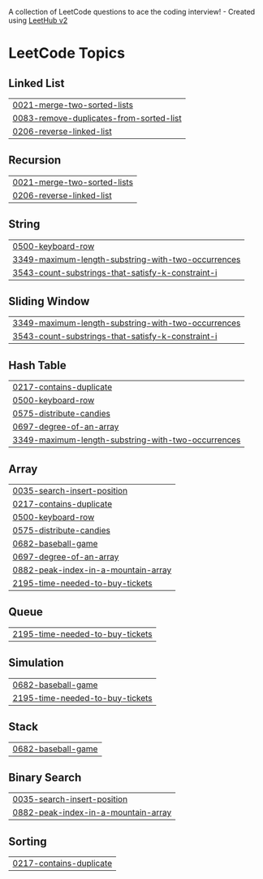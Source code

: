 A collection of LeetCode questions to ace the coding interview! - Created using [LeetHub v2](https://github.com/arunbhardwaj/LeetHub-2.0)
<!---LeetCode Topics Start-->
# LeetCode Topics
## Linked List
|  |
| ------- |
| [0021-merge-two-sorted-lists](https://github.com/eceakdeemir/Leetcode-Solutions/tree/master/0021-merge-two-sorted-lists) |
| [0083-remove-duplicates-from-sorted-list](https://github.com/eceakdeemir/Leetcode-Solutions/tree/master/0083-remove-duplicates-from-sorted-list) |
| [0206-reverse-linked-list](https://github.com/eceakdeemir/Leetcode-Solutions/tree/master/0206-reverse-linked-list) |
## Recursion
|  |
| ------- |
| [0021-merge-two-sorted-lists](https://github.com/eceakdeemir/Leetcode-Solutions/tree/master/0021-merge-two-sorted-lists) |
| [0206-reverse-linked-list](https://github.com/eceakdeemir/Leetcode-Solutions/tree/master/0206-reverse-linked-list) |
## String
|  |
| ------- |
| [0500-keyboard-row](https://github.com/eceakdeemir/Leetcode-Solutions/tree/master/0500-keyboard-row) |
| [3349-maximum-length-substring-with-two-occurrences](https://github.com/eceakdeemir/Leetcode-Solutions/tree/master/3349-maximum-length-substring-with-two-occurrences) |
| [3543-count-substrings-that-satisfy-k-constraint-i](https://github.com/eceakdeemir/Leetcode-Solutions/tree/master/3543-count-substrings-that-satisfy-k-constraint-i) |
## Sliding Window
|  |
| ------- |
| [3349-maximum-length-substring-with-two-occurrences](https://github.com/eceakdeemir/Leetcode-Solutions/tree/master/3349-maximum-length-substring-with-two-occurrences) |
| [3543-count-substrings-that-satisfy-k-constraint-i](https://github.com/eceakdeemir/Leetcode-Solutions/tree/master/3543-count-substrings-that-satisfy-k-constraint-i) |
## Hash Table
|  |
| ------- |
| [0217-contains-duplicate](https://github.com/eceakdeemir/Leetcode-Solutions/tree/master/0217-contains-duplicate) |
| [0500-keyboard-row](https://github.com/eceakdeemir/Leetcode-Solutions/tree/master/0500-keyboard-row) |
| [0575-distribute-candies](https://github.com/eceakdeemir/Leetcode-Solutions/tree/master/0575-distribute-candies) |
| [0697-degree-of-an-array](https://github.com/eceakdeemir/Leetcode-Solutions/tree/master/0697-degree-of-an-array) |
| [3349-maximum-length-substring-with-two-occurrences](https://github.com/eceakdeemir/Leetcode-Solutions/tree/master/3349-maximum-length-substring-with-two-occurrences) |
## Array
|  |
| ------- |
| [0035-search-insert-position](https://github.com/eceakdeemir/Leetcode-Solutions/tree/master/0035-search-insert-position) |
| [0217-contains-duplicate](https://github.com/eceakdeemir/Leetcode-Solutions/tree/master/0217-contains-duplicate) |
| [0500-keyboard-row](https://github.com/eceakdeemir/Leetcode-Solutions/tree/master/0500-keyboard-row) |
| [0575-distribute-candies](https://github.com/eceakdeemir/Leetcode-Solutions/tree/master/0575-distribute-candies) |
| [0682-baseball-game](https://github.com/eceakdeemir/Leetcode-Solutions/tree/master/0682-baseball-game) |
| [0697-degree-of-an-array](https://github.com/eceakdeemir/Leetcode-Solutions/tree/master/0697-degree-of-an-array) |
| [0882-peak-index-in-a-mountain-array](https://github.com/eceakdeemir/Leetcode-Solutions/tree/master/0882-peak-index-in-a-mountain-array) |
| [2195-time-needed-to-buy-tickets](https://github.com/eceakdeemir/Leetcode-Solutions/tree/master/2195-time-needed-to-buy-tickets) |
## Queue
|  |
| ------- |
| [2195-time-needed-to-buy-tickets](https://github.com/eceakdeemir/Leetcode-Solutions/tree/master/2195-time-needed-to-buy-tickets) |
## Simulation
|  |
| ------- |
| [0682-baseball-game](https://github.com/eceakdeemir/Leetcode-Solutions/tree/master/0682-baseball-game) |
| [2195-time-needed-to-buy-tickets](https://github.com/eceakdeemir/Leetcode-Solutions/tree/master/2195-time-needed-to-buy-tickets) |
## Stack
|  |
| ------- |
| [0682-baseball-game](https://github.com/eceakdeemir/Leetcode-Solutions/tree/master/0682-baseball-game) |
## Binary Search
|  |
| ------- |
| [0035-search-insert-position](https://github.com/eceakdeemir/Leetcode-Solutions/tree/master/0035-search-insert-position) |
| [0882-peak-index-in-a-mountain-array](https://github.com/eceakdeemir/Leetcode-Solutions/tree/master/0882-peak-index-in-a-mountain-array) |
## Sorting
|  |
| ------- |
| [0217-contains-duplicate](https://github.com/eceakdeemir/Leetcode-Solutions/tree/master/0217-contains-duplicate) |
<!---LeetCode Topics End-->